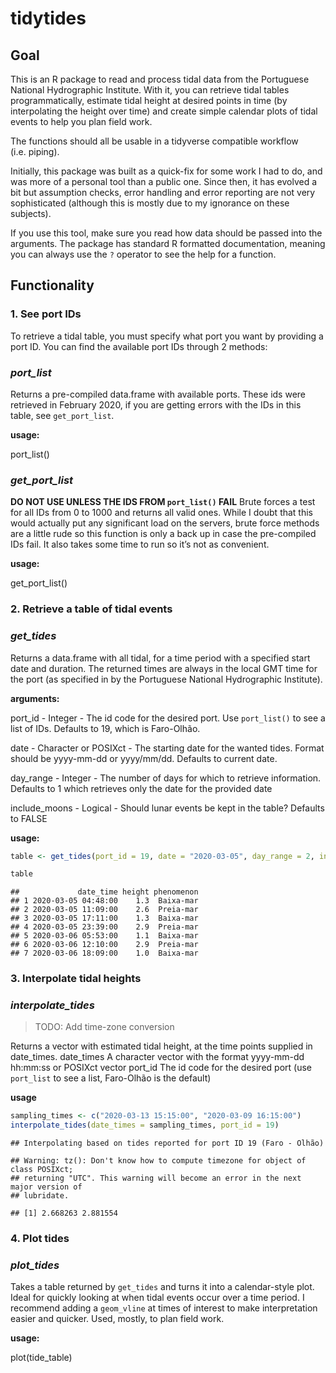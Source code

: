 tidytides
================

## Goal

This is an R package to read and process tidal data from the Portuguese
National Hydrographic Institute. With it, you can retrieve tidal tables
programmatically, estimate tidal height at desired points in time (by
interpolating the height over time) and create simple calendar plots of
tidal events to help you plan field work.

The functions should all be usable in a tidyverse compatible workflow
(i.e. piping).

Initially, this package was built as a quick-fix for some work I had to
do, and was more of a personal tool than a public one. Since then, it
has evolved a bit but assumption checks, error handling and error
reporting are not very sophisticated (although this is mostly due to my
ignorance on these subjects).

If you use this tool, make sure you read how data should be passed into
the arguments. The package has standard R formatted documentation,
meaning you can always use the `?` operator to see the help for a
function.

## Functionality

### 1\. See port IDs

To retrieve a tidal table, you must specify what port you want by
providing a port ID. You can find the available port IDs through 2
methods:

### *port\_list*

Returns a pre-compiled data.frame with available ports. These ids were
retrieved in February 2020, if you are getting errors with the IDs in
this table, see `get_port_list`.

**usage:**

port\_list()

### *get\_port\_list*

**DO NOT USE UNLESS THE IDS FROM `port_list()` FAIL** Brute forces a
test for all IDs from 0 to 1000 and returns all valid ones. While I
doubt that this would actually put any significant load on the servers,
brute force methods are a little rude so this function is only a back up
in case the pre-compiled IDs fail. It also takes some time to run so
it’s not as convenient.

**usage:**

get\_port\_list()

### 2\. Retrieve a table of tidal events

### *get\_tides*

Returns a data.frame with all tidal, for a time period with a specified
start date and duration. The returned times are always in the local GMT
time for the port (as specified in by the Portuguese National
Hydrographic Institute).

**arguments:**

port\_id - Integer - The id code for the desired port. Use `port_list()`
to see a list of IDs. Defaults to 19, which is Faro-Olhão.

date - Character or POSIXct - The starting date for the wanted tides.
Format should be yyyy-mm-dd or yyyy/mm/dd. Defaults to current date.

day\_range - Integer - The number of days for which to retrieve
information. Defaults to 1 which retrieves only the date for the
provided date

include\_moons - Logical - Should lunar events be kept in the table?
Defaults to FALSE

**usage:**

``` r
table <- get_tides(port_id = 19, date = "2020-03-05", day_range = 2, include_moons = FALSE)

table
```

    ##             date_time height phenomenon
    ## 1 2020-03-05 04:48:00    1.3  Baixa-mar
    ## 2 2020-03-05 11:09:00    2.6  Preia-mar
    ## 3 2020-03-05 17:11:00    1.3  Baixa-mar
    ## 4 2020-03-05 23:39:00    2.9  Preia-mar
    ## 5 2020-03-06 05:53:00    1.1  Baixa-mar
    ## 6 2020-03-06 12:10:00    2.9  Preia-mar
    ## 7 2020-03-06 18:09:00    1.0  Baixa-mar

### 3\. Interpolate tidal heights

### *interpolate\_tides*

> TODO: Add time-zone conversion

Returns a vector with estimated tidal height, at the time points
supplied in date\_times. date\_times A character vector with the format
yyyy-mm-dd hh:mm:ss or POSIXct vector port\_id The id code for the
desired port (use `port_list` to see a list, Faro-Olhão is the default)

**usage**

``` r
sampling_times <- c("2020-03-13 15:15:00", "2020-03-09 16:15:00")
interpolate_tides(date_times = sampling_times, port_id = 19)
```

    ## Interpolating based on tides reported for port ID 19 (Faro - Olhão)

    ## Warning: tz(): Don't know how to compute timezone for object of class POSIXct;
    ## returning "UTC". This warning will become an error in the next major version of
    ## lubridate.

    ## [1] 2.668263 2.881554

### 4\. Plot tides

### *plot\_tides*

Takes a table returned by `get_tides` and turns it into a calendar-style
plot. Ideal for quickly looking at when tidal events occur over a time
period. I recommend adding a `geom_vline` at times of interest to make
interpretation easier and quicker. Used, mostly, to plan field work.

**usage:**

plot(tide\_table)

